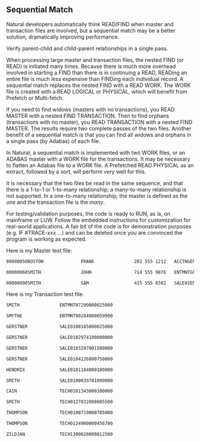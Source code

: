 ## Sequential Match

Natural developers automatically think READ/FIND when master and transaction files are involved, but a sequential match may be a better solution, dramatically improving performance.

Verify parent-child and child-parent relationships in a single pass.

When processing large master and transaction files, the nested FIND (or READ) is initiated many times. 
Because there is much more overhead involved in starting a FIND than there is in continuing a READ, READing an entire file is much less expensive than FINDing each individual record. 
A sequential match replaces the nested FIND with a READ WORK. The WORK file is created with a READ LOGICAL or PHYSICAL, which will benefit from Prefetch or Multi-fetch.

If you need to find widows (masters with no transactions), you READ MASTER with a nested FIND TRANSACTION. 
Then to find orphans (transactions with no master), you READ TRANSACTION with a nested FIND MASTER. 
The results require two complete passes of the two files. 
Another benefit of a sequential match is that you can find all widows and orphans in a single pass (by Adabas) of each file.

In Natural, a sequential match is implemented with two WORK files, or an ADABAS master with a WORK file for the transactions. 
It may be necessary to flatten an Adabas file to a WORK file. 
A Prefetched READ PHYSICAL as an extract, followed by a sort, will perform very well for this.

It is necessary that the two files be read in the same sequence, and that there is a 1-to-1 or 1-to-many relationship; a many-to-many relationship is not supported. 
In a one-to-many relationship, the master is defined as the *one* and the transaction file is the *many*.

For testing/validation purposes, the code is ready to RUN, as is, on mainframe or LUW. 
Follow the embedded instructions for customization for real-world applications. 
A fair bit of the code is for demonstration purposes (e.g. IF #TRACE-xxx ...) and can be deleted once you are convinced the program is working as expected.

Here is my Master test file:

```bash
00000050BOSTON              FRANK               202 555 1212   ACCTNGENG 

00000060SMITH               JOHN                714 555 9876   ENTMNTGER  00000065SMITHERS            CAROL               229 555 1212   ENTMNTENG  00000070SMYTHE              JON                 562 555 6543   ENTMNTGER  00000080GERSTNER            LOU                 204 555 2345   SALE01FRE  

00000090SMITH               SAM                 415 555 6382   SALE01ENG  00000001CAIN                ABLE                800 555 1234   TECH01ENG 
```

Here is my Transaction test file:

```bash
SMITH               ENTMNT07290000025000 

SMYTHE              ENTMNT00284000059900  

GERSTNER            SALE0100185000025000  

GERSTNER            SALE0102974100000000  

GERSTNER            SALE0103297001500000  

GERSTNER            SALE0104126800750000  

HENDRIX             SALE0101184000100000  

SMITH               SALE0100039701000000  

CAIN                TECH0101343000100000  

SMITH               TECH0127032000085500  

THOMPSON            TECH0100719000785000  

THOMPSON            TECH0124900000456700  

ZILDJAN             TECH1300020000012500 
```
                                                        
